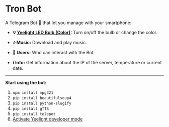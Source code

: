 # Tron Bot

A Telegram Bot :robot: that let you manage with your smartphone:

* **:bulb: [Yeelight LED Bulb (Color)](https://www.yeelight.com/en_US/product/wifi-led-c):**
Turn on/off the bulb or change the color.

* **:notes: Music:**
Download and play music.

* **:busts_in_silhouette: Users:**
Who can interact with the Bot.

* **:information_source: Info:**
Get information about the IP of the server, temperature or current date.

---

**Start using the bot:**
  1. `npm install mpg321`
  2. `pip install beautifulsoup4`
  3. `pip install python-slugify`
  4. `pip install gTTS`
  5. `pip install telepot`
  6. [Activate Yeelight developer mode](https://www.yeelight.com/en_US/developer)
  
